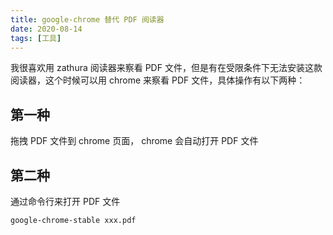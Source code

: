 ```yaml
---
title: google-chrome 替代 PDF 阅读器
date: 2020-08-14
tags: [工具]
---
```

我很喜欢用 zathura 阅读器来察看 PDF 文件，但是有在受限条件下无法安装这款阅读器，这个时候可以用 chrome 来察看 PDF 文件，具体操作有以下两种：

## 第一种
拖拽 PDF 文件到 chrome 页面， chrome 会自动打开 PDF 文件

## 第二种
通过命令行来打开 PDF 文件
```shell
google-chrome-stable xxx.pdf
```
